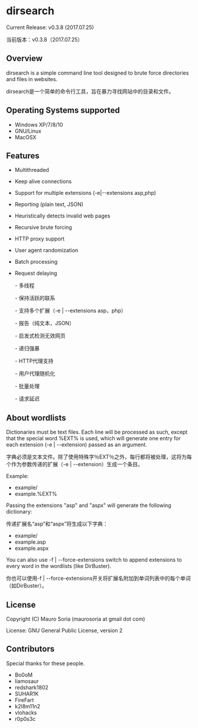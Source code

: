 dirsearch
=========

Current Release: v0.3.8 (2017.07.25)

当前版本：v0.3.8（2017.07.25）


Overview
--------
dirsearch is a simple command line tool designed to brute force directories and files in websites.

dirsearch是一个简单的命令行工具，旨在暴力寻找网站中的目录和文件。


Operating Systems supported
---------------------------
- Windows XP/7/8/10
- GNU/Linux
- MacOSX

Features
--------
- Multithreaded

- Keep alive connections

- Support for multiple extensions (-e|--extensions asp,php)

- Reporting (plain text, JSON)

- Heuristically detects invalid web pages

- Recursive brute forcing

- HTTP proxy support

- User agent randomization

- Batch processing

- Request delaying

  \- 多线程

   \- 保持活跃的联系

   \- 支持多个扩展（-e | --extensions asp，php）

   \- 报告（纯文本，JSON）

   \- 启发式检测无效网页

   \- 递归强暴

   \-  HTTP代理支持

   \- 用户代理随机化

  \- 批量处理

   \- 请求延迟

About wordlists
---------------
Dictionaries must be text files. Each line will be processed as such, except that the special word %EXT% is used, which will generate one entry for each extension (-e | --extension) passed as an argument.

字典必须是文本文件。除了使用特殊字％EXT％之外，每行都将被处理，这将为每个作为参数传递的扩展（-e | --extension）生成一个条目。

Example:
- example/
- example.%EXT%

Passing the extensions "asp" and "aspx" will generate the following dictionary:

传递扩展名“asp”和“aspx”将生成以下字典：

- example/
- example.asp
- example.aspx

You can also use -f | --force-extensions switch to append extensions to every word in the wordlists (like DirBuster).

你也可以使用-f | --force-extensions开关将扩展名附加到单词列表中的每个单词（如DirBuster）。

License
-------
Copyright (C) Mauro Soria (maurosoria at gmail dot com)

License: GNU General Public License, version 2


Contributors
---------
Special thanks for these people.

- Bo0oM
- liamosaur
- redshark1802
- SUHAR1K
- FireFart
- k2l8m11n2
- vlohacks
- r0p0s3c
